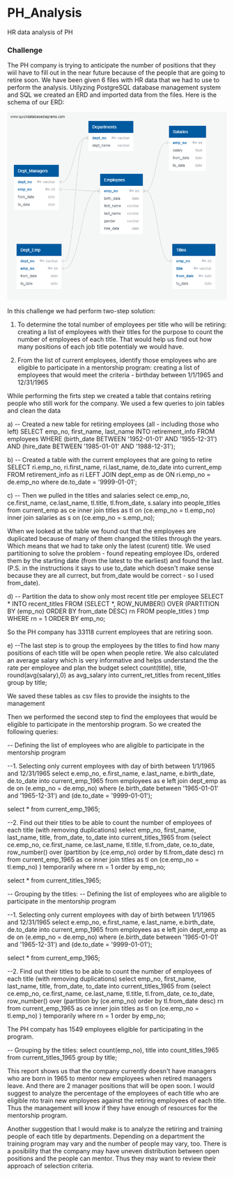 # PH_Analysis
HR data analysis of PH
### Challenge
The PH company is trying to anticipate the number of positions that they wiil have to fill out in the near future because of the people that are going to retire soon. We have been given 6 files with HR data that we had to use to perform the analysis. Utilyzing PostgreSQL database management system and SQL we created an ERD and imported data from the files. Here is the schema of our ERD:

<img src="EmployeeDB.png" alt="EmployeeDB">

In this challenge we had perform two-step solution:

1. To determine the total number of employees per title who will be retiring: creating a list of employees with their titles for the purpose to count the number of employees of each title. That would help us find out how many positions of each job title potentialy we would have.

2. From the list of current employees, identify those employees who are eligible to participate in a mentorship program: creating a list of employees that would meet the criteria - birthday between 1/1/1965 and 12/31/1965

While performing the firts step we created a table that contains retiring people who still work for the company. We used a few queries to join tables and clean the data

a) -- Created a new table for retiring employees (all - including those who left)
SELECT emp_no, first_name, last_name
INTO retirement_info
FROM employees
WHERE (birth_date BETWEEN '1952-01-01' AND '1955-12-31')
AND (hire_date BETWEEN '1985-01-01' AND '1988-12-31');

b) -- Created a table with the current employees that are going to retire
SELECT ri.emp_no, ri.first_name, ri.last_name, de.to_date
into current_emp
FROM retirement_info as ri
LEFT JOIN dept_emp as de
ON ri.emp_no = de.emp_no
where de.to_date = '9999-01-01';

c) -- Then we pulled in the titles and salaries
select ce.emp_no, 
	   ce.first_name, 
	   ce.last_name, 
	   tl.title, 
	   tl.from_date, 
	   s.salary
into people_titles
from current_emp as ce
inner join titles as tl
on (ce.emp_no = tl.emp_no)
inner join salaries as s
on (ce.emp_no = s.emp_no);

When we looked at the table we found out that the employees are duplicated because of many of them changed the titiles through the years. Which means that we had to take only the latest (curent) title. We used partitioning to solve the problem - found repeating employee IDs, ordered them by the starting date (from the latest to the earliest) and found the last. (P.S. in the instructions it says to use to_date which doesn't make sense because they are all currect, but from_date would be correct - so I used from_date).  

d) -- Partition the data to show only most recent title per employee
SELECT *
INTO recent_titles
FROM
 (SELECT *,
 ROW_NUMBER() OVER
 (PARTITION BY (emp_no)
 ORDER BY from_date DESC) rn
 FROM people_titles
 ) tmp WHERE rn = 1
ORDER BY emp_no;

So the PH company has 33118 current employees that are retiring soon.

e) --The last step is to group the employees by the titles to find how many positions of each title will be open when people retire. We also calculated an average salary which is very informative and helps understand the the rate per employee and plan the budget
select count(title), title, round(avg(salary),0) as avg_salary
into current_ret_titles
from recent_titles
group by title;

We saved these tables as csv files to provide the insights to the management

Then we performed the second step to find the employees that would be eligible to participate in the mentorship program. So we created the following queries:

-- Defining the list of employees who are aligible to participate in the mentorship program

--1. Selecting only current employees with day of birth between 1/1/1965 and 12/31/1965
select e.emp_no, e.first_name, e.last_name, e.birth_date, de.to_date
into current_emp_1965
from employees as e
left join dept_emp as de
on (e.emp_no = de.emp_no)
where (e.birth_date between '1965-01-01' and '1965-12-31')
and (de.to_date = '9999-01-01');

select * from current_emp_1965;

--2. Find out their titles to be able to count the number of employees of each title (with removing duplications)
select emp_no, first_name, last_name, title, from_date, to_date
into current_titles_1965
from
	(select ce.emp_no, ce.first_name, ce.last_name, tl.title, tl.from_date, ce.to_date,
 	row_number() over
 	(partition by (ce.emp_no)
 	order by tl.from_date desc) rn
 		from current_emp_1965 as ce
		inner join titles as tl
		on (ce.emp_no = tl.emp_no)
 	) temporarily
where rn = 1
order by emp_no;

select * from current_titles_1965;

-- Grouping by the titles:
-- Defining the list of employees who are aligible to participate in the mentorship program

--1. Selecting only current employees with day of birth between 1/1/1965 and 12/31/1965
select e.emp_no, e.first_name, e.last_name, e.birth_date, de.to_date
into current_emp_1965
from employees as e
left join dept_emp as de
on (e.emp_no = de.emp_no)
where (e.birth_date between '1965-01-01' and '1965-12-31')
and (de.to_date = '9999-01-01');

select * from current_emp_1965;

--2. Find out their titles to be able to count the number of employees of each title (with removing duplications)
select emp_no, first_name, last_name, title, from_date, to_date
into current_titles_1965
from
	(select ce.emp_no, ce.first_name, ce.last_name, tl.title, tl.from_date, ce.to_date,
 	row_number() over
 	(partition by (ce.emp_no)
 	order by tl.from_date desc) rn
 		from current_emp_1965 as ce
		inner join titles as tl
		on (ce.emp_no = tl.emp_no)
 	) temporarily
where rn = 1
order by emp_no;

The PH compaty has 1549 employees eligible for participating in the program.

-- Grouping by the titles:
select count(emp_no), title
into count_titles_1965
from current_titles_1965
group by title;

This report shows us that the company currently doesn't have managers who are born in 1965 to mentor new employees when retired managers leave. And there are 2 manager positions that will be open soon.
I would suggest to analyze the percentage of the employees of each title who are eligible nto train new employees against the retiring employees of each title. Thus the management will know if they have enough of resources for the mentorship program.

Another suggestion that I would make is to analyze the retiring and training people of each title by departments. Depending on a department the training program may vary and the number of people may vary, too. There is a posibility that the company may have uneven distribution between open positions and the people can mentor. Thus they may want to review their approach of selection criteria.

